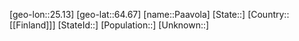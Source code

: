 ﻿---
location: [64.67,25.13]
mapzoom: [7,12] 
mapmarker: city 
type: City
tags:
- geo/City


SpocWebEntityId: 33207
isDeleted: false
confidential: public

---
[geo-lon::25.13]
[geo-lat::64.67]
[name::Paavola]
[State::]
[Country::[[Finland]]]
[StateId::]
[Population::]
[Unknown::]

